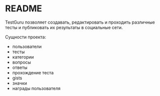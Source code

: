 # README

TestGuru  позволяет создавать, редактировать и проходить различные тесты и публиковать их результаты в социальные сети.

Сущности проекта:

* пользователи
* тесты
* категории
* вопросы
* ответы
* прохождение теста
* gists
* значки
* награды пользователя
